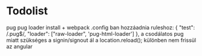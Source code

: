 # Todolist

pug pug loader install + webpack .config ban hozzáadnia  ruleshoz:
{
        "test": /\.pug$/,
        "loader": ["raw-loader", 'pug-html-loader']
      },
a csodálatos pug miatt szükséges a signin/signout ál a location.reload(); különben nem frissül az angular

